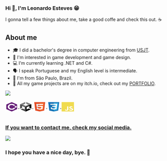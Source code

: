 ### Hi 👋, I'm Leonardo Esteves 😁

I gonna tell a few things about me, take a good coffe and check this out. ☕

## About me

- 🎓 I did a bachelor's degree in computer engineering from [USJT](https://www.usjt.br/).
- 🔭 I'm interested in game development and game design.
- 💻 I’m currently learning .NET and C#.
- 🗣 I speak Portuguese and my English level is intermediate.
- 📌 I'm from São Paulo, Brazil.
- 📂 All my game projects are on my itch.io, check out my [PORTFOLIO](https://estevves.itch.io/).

<div>
  <a href="https://github.com/leoestevves">
  <!-
  <img height="180em" src="https://github-readme-stats.vercel.app/api?username=leoestevves&show_icons=true&theme=tokyonight&include_all_commits=true&count_private=true"/>  
  <img height="180em" src="https://github-readme-stats.vercel.app/api/top-langs/?username=leoestevves&layout=compact&langs_count=6&theme=tokyonight"/>
</div>
<div style="display: inline_block"><br>  
  <img align="center" alt="Csharp" height="30" width="40" src="https://raw.githubusercontent.com/devicons/devicon/master/icons/csharp/csharp-plain.svg">
  <img align="center" alt="Unity" height="30" width="40" src="https://raw.githubusercontent.com/devicons/devicon/master/icons/unity/unity-original.svg">
  <img align="center" alt="HTML" height="30" width="40" src="https://raw.githubusercontent.com/devicons/devicon/master/icons/html5/html5-original.svg">
  <img align="center" alt="CSS" height="30" width="40" src="https://raw.githubusercontent.com/devicons/devicon/master/icons/css3/css3-original.svg">
  <img align="center" alt="Js" height="30" width="40" src="https://raw.githubusercontent.com/devicons/devicon/master/icons/javascript/javascript-plain.svg">
</div>

 <br>
  
  ### If you want to contact me, check my social media.

<div>  
  <!--<a href="leogoncalves60@gmail.com"><img src="https://img.shields.io/badge/-Gmail-%23333?style=for-the-badge&logo=gmail&logoColor=white" target="_blank"></a>-->
  <a href="https://www.linkedin.com/in/leonardo-esteves-471a06237" target="_blank"><img src="https://img.shields.io/badge/-LinkedIn-%230077B5?style=for-the-badge&logo=linkedin&logoColor=white" target="_blank"></a> 


 ### I hope you have a nice day, bye. 👋
